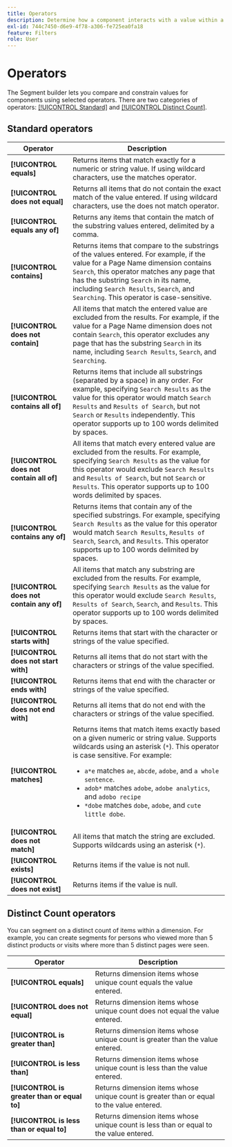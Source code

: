 ```yaml
---
title: Operators
description: Determine how a component interacts with a value within a segment.
exl-id: 744c7450-d6e9-4f78-a306-fe725ea0fa18
feature: Filters
role: User
---
```

# Operators

The Segment builder lets you compare and constrain values for components using selected operators. There are two categories of operators: [[!UICONTROL Standard]](#standard-operators) and [[!UICONTROL Distinct Count]](#distinct-count-operators).

## Standard operators

| Operator | Description |
| --- | --- |
| **[!UICONTROL equals]** | Returns items that match exactly for a numeric or string value. If using wildcard characters, use the matches operator. |
| **[!UICONTROL does not equal]** | Returns all items that do not contain the exact match of the value entered.  If using wildcard characters, use the does not match operator. |
| **[!UICONTROL equals any of]** | Returns any items that contain the match of the substring values entered, delimited by a comma. |
| **[!UICONTROL contains]** | Returns items that compare to the substrings of the values entered. For example, if the value for a Page Name dimension contains `Search`, this operator matches any page that has the substring `Search` in its name, including `Search Results`, `Search`, and `Searching`. This operator is case-sensitive. |
| **[!UICONTROL does not contain]** | All items that match the entered value are excluded from the results. For example, if the value for a Page Name dimension does not contain `Search`, this operator excludes any page that has the substring `Search` in its name, including `Search Results`, `Search`, and `Searching`. |
| **[!UICONTROL contains all of]** | Returns items that include all substrings (separated by a space) in any order. For example, specifying `Search Results` as the value for this operator would match `Search Results` and `Results of Search`, but not `Search` or `Results` independently. This operator supports up to 100 words delimited by spaces. |
| **[!UICONTROL does not contain all of]** | All items that match every entered value are excluded from the results. For example, specifying `Search Results` as the value for this operator would exclude `Search Results` and `Results of Search`, but not `Search` or `Results`. This operator supports up to 100 words delimited by spaces. |
| **[!UICONTROL contains any of]** | Returns items that contain any of the specified substrings. For example, specifying `Search Results` as the value for this operator would match `Search Results`, `Results of Search`, `Search`, and `Results`. This operator supports up to 100 words delimited by spaces. |
| **[!UICONTROL does not contain any of]** | All items that match any substring are excluded from the results. For example, specifying `Search Results` as the value for this operator would exclude `Search Results`, `Results of Search`, `Search`, and `Results`. This operator supports up to 100 words delimited by spaces. |
| **[!UICONTROL starts with]** | Returns items that start with the character or strings of the value specified. |
| **[!UICONTROL does not start with]** | Returns all items that do not start with the characters or strings of the value specified. |
| **[!UICONTROL ends with]** | Returns items that end with the character or strings of the value specified. |
| **[!UICONTROL does not end with]** | Returns all items that do not end with the characters or strings of the value specified. |
| **[!UICONTROL matches]** | Returns items that match items exactly based on a given numeric or string value. Supports wildcards using an asterisk (`*`). This operator is case sensitive. For example:<ul><li>`a*e` matches `ae`, `abcde`, `adobe`, and `a whole sentence`.</li><li>`adob*` matches `adobe`, `adobe analytics`, and `adobo recipe`</li><li>`*dobe` matches `dobe`, `adobe`, and `cute little dobe`.</li></ul>|
| **[!UICONTROL does not match]** | All items that match the string are excluded. Supports wildcards using an asterisk (`*`). |
| **[!UICONTROL exists]** | Returns items if the value is not null. |
| **[!UICONTROL does not exist]** | Returns items if the value is null. |

## Distinct Count operators

You can segment on a distinct count of items within a dimension. For example, you can create segments for persons who viewed more than 5 distinct products or visits where more than 5 distinct pages were seen.

| Operator | Description |
| --- | --- |
| **[!UICONTROL equals]** | Returns dimension items whose unique count equals the value entered. |
| **[!UICONTROL does not equal]** | Returns dimension items whose unique count does not equal the value entered. |
| **[!UICONTROL is greater than]** | Returns dimension items whose unique count is greater than the value entered. |
| **[!UICONTROL is less than]** | Returns dimension items whose unique count is less than the value entered. |
| **[!UICONTROL is greater than or equal to]** | Returns dimension items whose unique count is greater than or equal to the value entered. |
| **[!UICONTROL is less than or equal to]** | Returns dimension items whose unique count is less than or equal to the value entered. |
